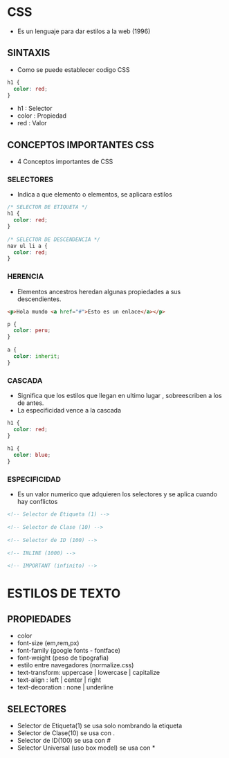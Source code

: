 # CSS
 
- Es un lenguaje para dar estilos a la web (1996)
 
## SINTAXIS
 
- Como se puede establecer codigo CSS
 
```css
h1 {
  color: red;
}
```
 
- h1 : Selector
- color : Propiedad
- red : Valor
 
## CONCEPTOS IMPORTANTES CSS
 
- 4 Conceptos importantes de CSS
 
### SELECTORES
 
- Indica a que elemento o elementos, se aplicara estilos
 
```css
/* SELECTOR DE ETIQUETA */
h1 {
  color: red;
}
 
/* SELECTOR DE DESCENDENCIA */
nav ul li a {
  color: red;
}
```
 
### HERENCIA
 
- Elementos ancestros heredan algunas propiedades a sus descendientes.
 
```html
<p>Hola mundo <a href="#">Esto es un enlace</a></p>
```
 
```css
p {
  color: peru;
}
 
a {
  color: inherit;
}
```
 
### CASCADA
 
- Significa que los estilos que llegan en ultimo lugar , sobreescriben a los de antes.
- La especificidad vence a la cascada
 
```css
h1 {
  color: red;
}
 
h1 {
  color: blue;
}
```
 
### ESPECIFICIDAD
 
- Es un valor numerico que adquieren los selectores y se aplica cuando hay conflictos
 
```html
<!-- Selector de Etiqueta (1) -->
 
<!-- Selector de Clase (10) -->
 
<!-- Selector de ID (100) -->
 
<!-- INLINE (1000) -->
 
<!-- IMPORTANT (infinito) -->
```
# ESTILOS DE TEXTO
 
## PROPIEDADES
 
- color
- font-size (em,rem,px)
- font-family (google fonts - fontface)
- font-weight (peso de tipografia)
- estilo entre navegadores (normalize.css)
- text-transform: uppercase | lowercase | capitalize
- text-align : left | center | right
- text-decoration : none | underline
 
## SELECTORES
 
- Selector de Etiqueta(1) se usa solo nombrando la etiqueta
- Selector de Clase(10) se usa con .
- Selector de ID(100) se usa con #
- Selector Universal (uso box model) se usa con *
 